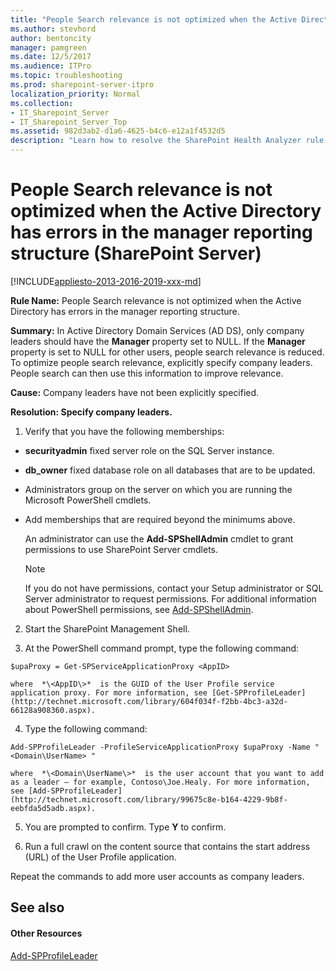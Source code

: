 ```yaml
---
title: "People Search relevance is not optimized when the Active Directory has errors in the manager reporting structure (SharePoint Server)"
ms.author: stevhord
author: bentoncity
manager: pamgreen
ms.date: 12/5/2017
ms.audience: ITPro
ms.topic: troubleshooting
ms.prod: sharepoint-server-itpro
localization_priority: Normal
ms.collection:
- IT_Sharepoint_Server
- IT_Sharepoint_Server_Top
ms.assetid: 982d3ab2-d1a6-4625-b4c6-e12a1f4532d5
description: "Learn how to resolve the SharePoint Health Analyzer rule: People Search relevance is not optimized when the Active Directory has errors in the manager reporting structure, for SharePoint Server."
---
```


# People Search relevance is not optimized when the Active Directory has errors in the manager reporting structure (SharePoint Server)

[!INCLUDE[appliesto-2013-2016-2019-xxx-md](../includes/appliesto-2013-2016-2019-xxx-md.md)] 
  
 **Rule Name:** People Search relevance is not optimized when the Active Directory has errors in the manager reporting structure. 
  
 **Summary:** In Active Directory Domain Services (AD DS), only company leaders should have the **Manager** property set to NULL. If the **Manager** property is set to NULL for other users, people search relevance is reduced. To optimize people search relevance, explicitly specify company leaders. People search can then use this information to improve relevance. 
  
 **Cause:** Company leaders have not been explicitly specified. 
  
 **Resolution: Specify company leaders.**
  
1. Verify that you have the following memberships:
    
  - **securityadmin** fixed server role on the SQL Server instance. 
    
  - **db_owner** fixed database role on all databases that are to be updated. 
    
  - Administrators group on the server on which you are running the Microsoft PowerShell cmdlets.
    
  - Add memberships that are required beyond the minimums above.
    
    An administrator can use the **Add-SPShellAdmin** cmdlet to grant permissions to use SharePoint Server cmdlets. 
    
    > [!NOTE]
    > If you do not have permissions, contact your Setup administrator or SQL Server administrator to request permissions. For additional information about PowerShell permissions, see [Add-SPShellAdmin](http://technet.microsoft.com/library/2ddfad84-7ca8-409e-878b-d09cb35ed4aa.aspx). 
  
2. Start the SharePoint Management Shell.
    
3. At the PowerShell command prompt, type the following command:
    
  ```
  $upaProxy = Get-SPServiceApplicationProxy <AppID>
  ```

    where  *\<AppID\>*  is the GUID of the User Profile service application proxy. For more information, see [Get-SPProfileLeader](http://technet.microsoft.com/library/604f034f-f2bb-4bc3-a32d-66128a908360.aspx).
    
4. Type the following command:
    
  ```
  Add-SPProfileLeader -ProfileServiceApplicationProxy $upaProxy -Name "<Domain\UserName> "
  ```

    where  *\<Domain\UserName\>*  is the user account that you want to add as a leader — for example, Contoso\Joe.Healy. For more information, see [Add-SPProfileLeader](http://technet.microsoft.com/library/99675c8e-b164-4229-9b8f-eebfda5d5adb.aspx).
    
5. You are prompted to confirm. Type **Y** to confirm. 
    
6. Run a full crawl on the content source that contains the start address (URL) of the User Profile application.
    
Repeat the commands to add more user accounts as company leaders.
  
## See also

#### Other Resources

[Add-SPProfileLeader](http://technet.microsoft.com/library/99675c8e-b164-4229-9b8f-eebfda5d5adb.aspx)

